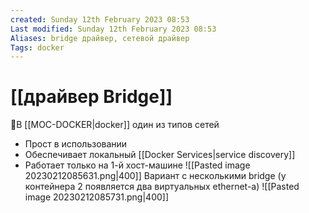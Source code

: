 ```yaml
---
created: Sunday 12th February 2023 08:53
Last modified: Sunday 12th February 2023 08:53
Aliases: bridge драйвер, сетевой драйвер
Tags: docker
---
```


# [[драйвер Bridge]]

📌В [[MOC-DOCKER|docker]] один из типов сетей
- Прост в использовании
- Обеспечивает локальный [[Docker Services|service discovery]]
- Работает только на 1-й хост-машине
![[Pasted image 20230212085631.png|400]]
Вариант с несколькими bridge (у контейнера 2 появляется два виртуальных ethernet-а)
![[Pasted image 20230212085731.png|400]]
